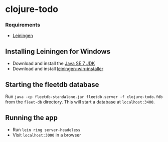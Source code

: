 clojure-todo
============

### Requirements
- [Leiningen](http://leiningen.org/)

## Installing Leiningen for Windows
- Download and install the [Java SE 7 JDK](http://www.oracle.com/technetwork/java/javase/downloads/index.html)
- Download and install [leiningen-win-installer](http://leiningen-win-installer.djpowell.net/)

## Starting the fleetdb database
Run `java -cp fleetdb-standalone.jar fleetdb.server -f clojure-todo.fdb` from the `fleet-db` directory.
This will start a database at `localhost:3400`.

## Running the app
 - Run `lein ring server-headeless`
 - Visit `localhost:3000` in a browser